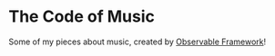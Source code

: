 # The Code of Music

Some of my pieces about music, created by [Observable Framework](https://observablehq.com/framework/)!
